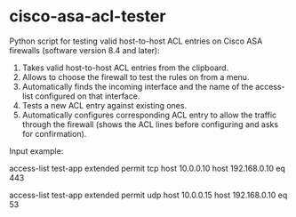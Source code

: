 # cisco-asa-acl-tester
Python script for testing valid host-to-host ACL entries on Cisco ASA firewalls (software version 8.4 and later):
  
  1) Takes valid host-to-host ACL entries from the clipboard.
  2) Allows to choose the firewall to test the rules on from a menu.
  3) Automatically finds the incoming interface and the name of the access-list configured on that interface.
  4) Tests a new ACL entry against existing ones.
  5) Automatically configures corresponding ACL entry to allow the traffic through the firewall
     (shows the ACL lines before configuring and asks for confirmation).


Input example:

access-list test-app extended permit tcp host 10.0.0.10 host 192.168.0.10 eq 443

access-list test-app extended permit udp host 10.0.0.15 host 192.168.0.10 eq 53
